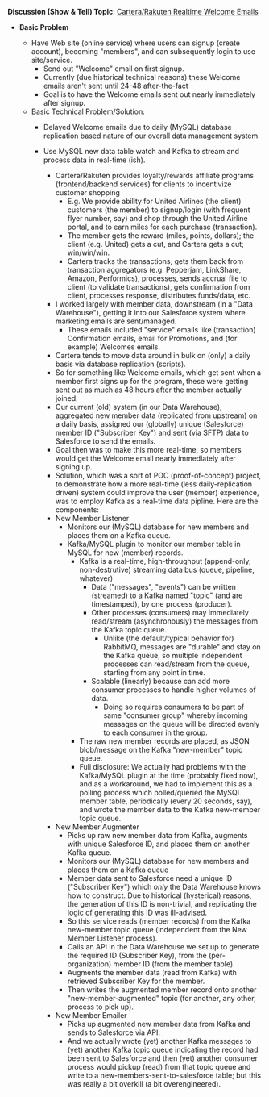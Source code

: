 **Discussion (Show & Tell) Topic**: <ins>Cartera/Rakuten Realtime Welcome Emails</ins>

* **Basic Problem**

  - Have Web site (online service) where users can signup (create account), becoming "members", and can subsequently login to use site/service.
    - Send out "Welcome" email on first signup.
    - Currently (due historical technical reasons) these Welcome emails aren't sent until 24-48 after-the-fact
    - Goal is to have the Welcome emails sent out nearly immediately after signup.
  - Basic Technical Problem/Solution:
    - Delayed Welcome emails due to daily (MySQL) database replication based nature of our overall data management system.
    - Use MySQL new data table watch and Kafka to stream and process data in real-time (ish).

        - Cartera/Rakuten provides loyalty/rewards affiliate programs (frontend/backend services) for clients to incentivize customer shopping 
          - E.g. We provide ability for United Airlines (the client) customers (the member) to signup/login (with frequent flyer number, say)
            and shop through the United Airline portal, and to earn miles for each purchase (transaction).
          - The member gets the reward (miles, points, dollars); the client (e.g. United) gets a cut, and Cartera gets a cut; win/win/win.
          - Cartera tracks the transactions, gets them back from transaction aggregators (e.g. Pepperjam, LinkShare, Amazon, Performics),
            processes, sends accrual file to client (to validate transactions), gets confirmation from client, processes response, distributes funds/data, etc.
         - I worked largely with member data, downstream (in a "Data Warehouse"), getting it into our Salesforce system where marketing emails are sent/managed.
           - These emails included "service" emails like (transaction) Confirmation emails, email for Promotions, and (for example) Welcomes emails.
         - Cartera tends to move data around in bulk on (only) a daily basis via database replication (scripts).
         - So for something like Welcome emails, which get sent when a member first signs up for the program,
           these were getting sent out as much as 48 hours after the member actually joined.
         - Our current (old) system (in our Data Warehouse), aggregated new member data (replicated from upstream) on a daily basis,
           assigned our (globally) unique (Salesforce) member ID ("Subscriber Key") and sent (via SFTP) data to Salesforce to send the emails.
         - Goal then was to make this more real-time, so members would get the Welcome email nearly immediately after signing up.
         - Solution, which was a sort of POC (proof-of-concept) project, to demonstrate how a more real-time (less daily-replication driven)
           system could improve the user (member) experience, was to employ Kafka as a real-time data pipline. Here are the components:
         - New Member Listener
           - Monitors our (MySQL) database for new members and places them on a Kafka queue.
           - Kafka/MySQL plugin to monitor our member table in MySQL for new (member) records.
             - Kafka is a real-time, high-throughput (append-only, non-destrutive) streaming data bus (queue, pipeline, whatever)
               - Data ("messages", "events") can be written (streamed) to a Kafka named "topic" (and are timestamped), by one process (producer).
               - Other processes (consumers) may immediately read/stream (asynchronously) the messages from the Kafka topic queue.
                 - Unlike (the default/typical behavior for) RabbitMQ, messages are "durable" and stay on the Kafka queue,
                   so multiple independent processes can read/stream from the queue, starting from any point in time.
               - Scalable (linearly) because can add more consumer processes to handle higher volumes of data.
                 - Doing so requires consumers to be part of same "consumer group" whereby incoming messages on the queue
                   will be directed evenly to each consumer in the group.
             - The raw new member records are placed, as JSON blob/message on the Kafka "new-member" topic queue.
             - Full disclosure: We actually had problems with the Kafka/MySQL plugin at the time (probably fixed now),
               and as a workaround, we had to implement this as a polling process which polled/queried the MySQL member table,
               periodically (every 20 seconds, say), and wrote the member data to the Kafka new-member topic queue.
         - New Member Augmenter
           - Picks up raw new member data from Kafka, augments with unique Salesforce ID, and placed them on another Kafka queue.
           - Monitors our (MySQL) database for new members and places them on a Kafka queue
           - Member data sent to Salesforce need a unique ID ("Subscriber Key") which *only* the Data Warehouse
             knows how to construct. Due to historical (hysterical) reasons, the generation of this ID is non-trivial,
             and replicating the logic of generating this ID was ill-advised.
           - So this service reads (member records) from the Kafka new-member topic queue (independent from the New Member Listener process).
           - Calls an API in the Data Warehouse we set up to generate the required ID (Subscriber Key),
             from the (per-organization) member ID (from the member table).
           - Augments the member data (read from Kafka) with retrieved Subscriber Key for the member.
           - Then writes the augmented member record onto another "new-member-augmented" topic (for another, any other, process to pick up).
         - New Member Emailer
           - Picks up augmented new member data from Kafka and sends to Salesforce via API.
           - And we actually wrote (yet) another Kafka messages to (yet) another Kafka topic queue indicating the record had been sent to Salesforce
             and then (yet) another consumer process would pickup (read) from that topic queue and write to a new-members-sent-to-salesforce table;
             but this was really a bit overkill (a bit overengineered).
